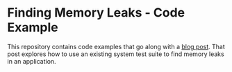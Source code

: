 # Finding Memory Leaks - Code Example

This repository contains code examples that go along with a
[blog post](https://www.sep.com/sep-blog/2017/02/13/leverage-your-tests-to-find-memory-leaks/).
That post explores how to use an existing system test suite to find memory
leaks in an application.

